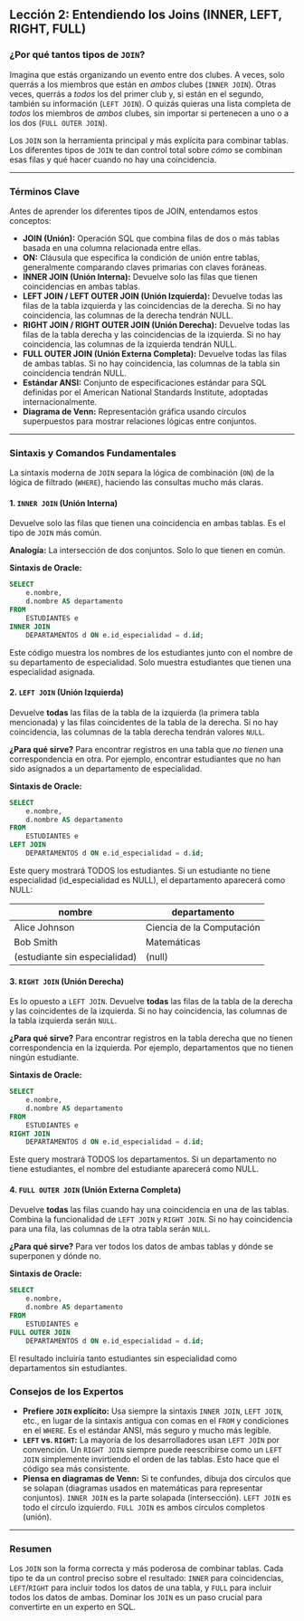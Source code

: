 ## Lección 2: Entendiendo los Joins (INNER, LEFT, RIGHT, FULL)

### ¿Por qué tantos tipos de `JOIN`?

Imagina que estás organizando un evento entre dos clubes. A veces, solo querrás a los miembros que están en *ambos* clubes (`INNER JOIN`). Otras veces, querrás a *todos* los del primer club y, si están en el segundo, también su información (`LEFT JOIN`). O quizás quieras una lista completa de *todos* los miembros de *ambos* clubes, sin importar si pertenecen a uno o a los dos (`FULL OUTER JOIN`).

Los `JOIN` son la herramienta principal y más explícita para combinar tablas. Los diferentes tipos de `JOIN` te dan control total sobre *cómo* se combinan esas filas y qué hacer cuando no hay una coincidencia.

---

### Términos Clave

Antes de aprender los diferentes tipos de JOIN, entendamos estos conceptos:

- **JOIN (Unión):** Operación SQL que combina filas de dos o más tablas basada en una columna relacionada entre ellas.
- **ON:** Cláusula que especifica la condición de unión entre tablas, generalmente comparando claves primarias con claves foráneas.
- **INNER JOIN (Unión Interna):** Devuelve solo las filas que tienen coincidencias en ambas tablas.
- **LEFT JOIN / LEFT OUTER JOIN (Unión Izquierda):** Devuelve todas las filas de la tabla izquierda y las coincidencias de la derecha. Si no hay coincidencia, las columnas de la derecha tendrán NULL.
- **RIGHT JOIN / RIGHT OUTER JOIN (Unión Derecha):** Devuelve todas las filas de la tabla derecha y las coincidencias de la izquierda. Si no hay coincidencia, las columnas de la izquierda tendrán NULL.
- **FULL OUTER JOIN (Unión Externa Completa):** Devuelve todas las filas de ambas tablas. Si no hay coincidencia, las columnas de la tabla sin coincidencia tendrán NULL.
- **Estándar ANSI:** Conjunto de especificaciones estándar para SQL definidas por el American National Standards Institute, adoptadas internacionalmente.
- **Diagrama de Venn:** Representación gráfica usando círculos superpuestos para mostrar relaciones lógicas entre conjuntos.

---

### Sintaxis y Comandos Fundamentales

La sintaxis moderna de `JOIN` separa la lógica de combinación (`ON`) de la lógica de filtrado (`WHERE`), haciendo las consultas mucho más claras.

#### 1. `INNER JOIN` (Unión Interna)
Devuelve solo las filas que tienen una coincidencia en ambas tablas. Es el tipo de `JOIN` más común.

**Analogía:** La intersección de dos conjuntos. Solo lo que tienen en común.

**Sintaxis de Oracle:**
```sql
SELECT
    e.nombre,
    d.nombre AS departamento
FROM
    ESTUDIANTES e
INNER JOIN
    DEPARTAMENTOS d ON e.id_especialidad = d.id;
```

Este código muestra los nombres de los estudiantes junto con el nombre de su departamento de especialidad. Solo muestra estudiantes que tienen una especialidad asignada.

#### 2. `LEFT JOIN` (Unión Izquierda)
Devuelve **todas** las filas de la tabla de la izquierda (la primera tabla mencionada) y las filas coincidentes de la tabla de la derecha. Si no hay coincidencia, las columnas de la tabla derecha tendrán valores `NULL`.

**¿Para qué sirve?** Para encontrar registros en una tabla que *no tienen* una correspondencia en otra. Por ejemplo, encontrar estudiantes que no han sido asignados a un departamento de especialidad.

**Sintaxis de Oracle:**
```sql
SELECT
    e.nombre,
    d.nombre AS departamento
FROM
    ESTUDIANTES e
LEFT JOIN
    DEPARTAMENTOS d ON e.id_especialidad = d.id;
```

Este query mostrará TODOS los estudiantes. Si un estudiante no tiene especialidad (id_especialidad es NULL), el departamento aparecerá como NULL:

| nombre | departamento |
|--------|------------------------|
| Alice Johnson | Ciencia de la Computación |
| Bob Smith     | Matemáticas           |
| (estudiante sin especialidad) | (null) |

#### 3. `RIGHT JOIN` (Unión Derecha)
Es lo opuesto a `LEFT JOIN`. Devuelve **todas** las filas de la tabla de la derecha y las coincidentes de la izquierda. Si no hay coincidencia, las columnas de la tabla izquierda serán `NULL`.

**¿Para qué sirve?** Para encontrar registros en la tabla derecha que no tienen correspondencia en la izquierda. Por ejemplo, departamentos que no tienen ningún estudiante.

**Sintaxis de Oracle:**
```sql
SELECT
    e.nombre,
    d.nombre AS departamento
FROM
    ESTUDIANTES e
RIGHT JOIN
    DEPARTAMENTOS d ON e.id_especialidad = d.id;
```

Este query mostrará TODOS los departamentos. Si un departamento no tiene estudiantes, el nombre del estudiante aparecerá como NULL.

#### 4. `FULL OUTER JOIN` (Unión Externa Completa)
Devuelve **todas** las filas cuando hay una coincidencia en una de las tablas. Combina la funcionalidad de `LEFT JOIN` y `RIGHT JOIN`. Si no hay coincidencia para una fila, las columnas de la otra tabla serán `NULL`.

**¿Para qué sirve?** Para ver todos los datos de ambas tablas y dónde se superponen y dónde no.

**Sintaxis de Oracle:**
```sql
SELECT
    e.nombre,
    d.nombre AS departamento
FROM
    ESTUDIANTES e
FULL OUTER JOIN
    DEPARTAMENTOS d ON e.id_especialidad = d.id;
```
El resultado incluiría tanto estudiantes sin especialidad como departamentos sin estudiantes.

### Consejos de los Expertos
- **Prefiere `JOIN` explícito:** Usa siempre la sintaxis `INNER JOIN`, `LEFT JOIN`, etc., en lugar de la sintaxis antigua con comas en el `FROM` y condiciones en el `WHERE`. Es el estándar ANSI, más seguro y mucho más legible.
- **`LEFT` vs. `RIGHT`:** La mayoría de los desarrolladores usan `LEFT JOIN` por convención. Un `RIGHT JOIN` siempre puede reescribirse como un `LEFT JOIN` simplemente invirtiendo el orden de las tablas. Esto hace que el código sea más consistente.
- **Piensa en diagramas de Venn:** Si te confundes, dibuja dos círculos que se solapan (diagramas usados en matemáticas para representar conjuntos). `INNER JOIN` es la parte solapada (intersección). `LEFT JOIN` es todo el círculo izquierdo. `FULL JOIN` es ambos círculos completos (unión).

---

### Resumen
Los `JOIN` son la forma correcta y más poderosa de combinar tablas. Cada tipo te da un control preciso sobre el resultado: `INNER` para coincidencias, `LEFT`/`RIGHT` para incluir todos los datos de una tabla, y `FULL` para incluir todos los datos de ambas. Dominar los `JOIN` es un paso crucial para convertirte en un experto en SQL.
